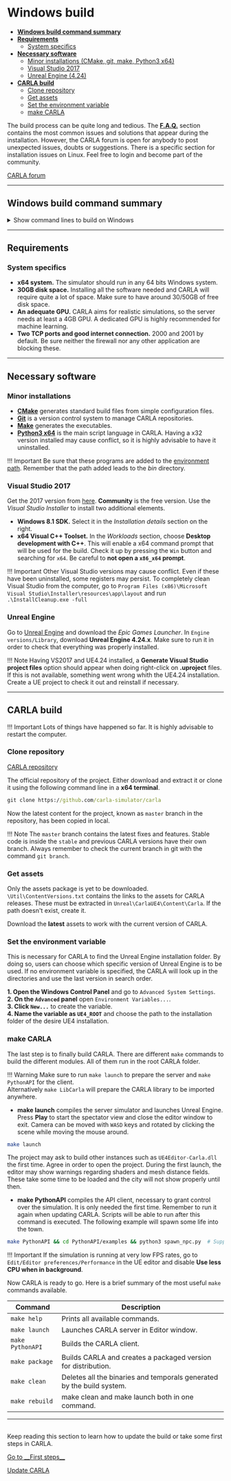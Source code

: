 # Windows build

*   [__Windows build command summary__](#windows-build-command-summary)  
*   [__Requirements__](#requirements)  
	*   [System specifics](#system-specifics)  
*   [__Necessary software__](#necessary-software)  
	*   [Minor installations (CMake, git, make, Python3 x64)](#minor-installations)  
	*   [Visual Studio 2017](#visual-studio-2017)  
	*   [Unreal Engine (4.24)](#unreal-engine)  
*   [__CARLA build__](#carla-build)  
	*   [Clone repository](#clone-repository)  
	*   [Get assets](#get-assets)  
	*   [Set the environment variable](#set-the-environment-variable)  
	*   [make CARLA](#make-carla)  

The build process can be quite long and tedious. The **[F.A.Q.](build_faq.md)** section contains the most common issues and solutions that appear during the installation. However, the CARLA forum is open for anybody to post unexpected issues, doubts or suggestions. There is a specific section for installation issues on Linux. Feel free to login and become part of the community. 

<div class="build-buttons">
<p>
<a href="https://forum.carla.org/" target="_blank" class="btn btn-neutral" title="Go to the CARLA forum">
CARLA forum</a>
</p>
</div>

---
## Windows build command summary 

<details>
<summary> Show command lines to build on Windows</summary>

!!! Important
    To execute the ```make``` commands below, you **must** use the Visual Studio 2017 native console x64 **with** administrator rights, otherwise you may be getting permission errors.
	
```sh
# Make sure to meet the minimum requirements.

# Necessary software: 
#   CMake
#   Git
#   Make
#   Python3 x64
#   Unreal Engine 4.24
#   Visual Studio 2017 with Windows 8.1 SDK and x64 Visual C++ Toolset.

# Set environment variables for the software

# Clone the CARLA repository
git clone https://github.com/carla-simulator/carla

# make the CARLA server and the CARLA client
make launch
make PythonAPI

# Press play in the Editor to initialize the server, and run an example script to test CARLA. 
cd PythonAPI/Examples && python3 spawn_npc.py # Support for Python2 was provided until 0.9.10 (not included)
```
</details>

---
## Requirements

### System specifics

* __x64 system.__ The simulator should run in any 64 bits Windows system.  
* __30GB disk space.__ Installing all the software needed and CARLA will require quite a lot of space. Make sure to have around 30/50GB of free disk space.  
* __An adequate GPU.__ CARLA aims for realistic simulations, so the server needs at least a 4GB GPU. A dedicated GPU is highly recommended for machine learning. 
* __Two TCP ports and good internet connection.__ 2000 and 2001 by default. Be sure neither the firewall nor any other application are blocking these. 

---
## Necessary software
### Minor installations

* [__CMake__](https://cmake.org/download/) generates standard build files from simple configuration files.  
* [__Git__](https://git-scm.com/downloads) is a version control system to manage CARLA repositories.  
* [__Make__](http://gnuwin32.sourceforge.net/packages/make.htm) generates the executables.  
* [__Python3 x64__](https://www.python.org/downloads/) is the main script language in CARLA. Having a x32 version installed may cause conflict, so it is highly advisable to have it uninstalled.  

!!! Important
    Be sure that these programs are added to the [environment path](https://www.java.com/en/download/help/path.xml). Remember that the path added leads to the _bin_ directory.  


### Visual Studio 2017

Get the 2017 version from [here](https://developerinsider.co/download-visual-studio-2017-web-installer-iso-community-professional-enterprise/). __Community__ is the free version. Use the _Visual Studio Installer_ to install two additional elements. 

* __Windows 8.1 SDK.__ Select it in the _Installation details_ section on the right.  
* __x64 Visual C++ Toolset.__ In the _Workloads_ section, choose __Desktop development with C++__. This will enable a x64 command prompt that will be used for the build. Check it up by pressing the `Win` button and searching for `x64`. Be careful to __not open a `x86_x64` prompt__.  

!!! Important
    Other Visual Studio versions may cause conflict. Even if these have been uninstalled, some registers may persist. To completely clean Visual Studio from the computer, go to `Program Files (x86)\Microsoft Visual Studio\Installer\resources\app\layout` and run `.\InstallCleanup.exe -full`  

### Unreal Engine

Go to [Unreal Engine](https://www.unrealengine.com/download) and download the _Epic Games Launcher_. In `Engine versions/Library`, download __Unreal Engine 4.24.x__. Make sure to run it in order to check that everything was properly installed.  

!!! Note 
    Having VS2017 and UE4.24 installed, a __Generate Visual Studio project files__ option should appear when doing right-click on __.uproject__ files. If this is not available, something went wrong whith the UE4.24 installation. Create a UE project to check it out and reinstall if necessary. 

---
## CARLA build

!!! Important
    Lots of things have happened so far. It is highly advisable to restart the computer.  

### Clone repository

<div class="build-buttons">
<p>
<a href="https://github.com/carla-simulator/carla" target="_blank" class="btn btn-neutral" title="Go to the CARLA repository">
<span class="icon icon-github"></span> CARLA repository</a>
</p>
</div>

The official repository of the project. Either download and extract it or clone it using the following command line in a **x64 terminal**.

```cmd
git clone https://github.com/carla-simulator/carla
```

Now the latest content for the project, known as `master` branch in the repository, has been copied in local. 

!!! Note
    The `master` branch contains the latest fixes and features. Stable code is inside the `stable` and previous CARLA versions have their own branch. Always remember to check the current branch in git with the command `git branch`. 

### Get assets

Only the assets package is yet to be downloaded. `\Util\ContentVersions.txt` contains the links to the assets for CARLA releases. These must be extracted in `Unreal\CarlaUE4\Content\Carla`. If the path doesn't exist, create it.  

Download the __latest__ assets to work with the current version of CARLA.

### Set the environment variable

This is necessary for CARLA to find the Unreal Engine installation folder. By doing so, users can choose which specific version of Unreal Engine is to be used. If no environment variable is specified, the CARLA will look up in the directories and use the last version in search order.  

__1.   Open the Windows Control Panel__ and go to `Advanced System Settings`.  
__2.   On the `Advanced` panel__ open `Environment Variables...`.  
__3.   Click `New...`__ to create the variable.  
__4.   Name the variable as `UE4_ROOT`__ and choose the path to the installation folder of the desire UE4 installation.  

### make CARLA

The last step is to finally build CARLA. There are different `make` commands to build the different modules. All of them run in the root CARLA folder.  

!!! Warning
    Make sure to run `make launch` to prepare the server and `make PythonAPI` for the client.  
    Alternatively `make LibCarla` will prepare the CARLA library to be imported anywhere. 

* __make launch__ compiles the server simulator and launches Unreal Engine. Press **Play** to start the spectator view and close the editor window to exit. Camera can be moved with `WASD` keys and rotated by clicking the scene while moving the mouse around.  
```sh
make launch
```  
The project may ask to build other instances such as `UE4Editor-Carla.dll` the first time. Agree in order to open the project. During the first launch, the editor may show warnings regarding shaders and mesh distance fields. These take some time to be loaded and the city will not show properly until then.  

* __make PythonAPI__ compiles the API client, necessary to grant control over the simulation. It is only needed the first time. Remember to run it again when updating CARLA. Scripts will be able to run after this command is executed. The following example will spawn some life into the town.  

```sh
make PythonAPI && cd PythonAPI/examples && python3 spawn_npc.py  # Support for Python2 was provided until 0.9.10 (not included)
``` 
!!! Important
    If the simulation is running at very low FPS rates, go to `Edit/Editor preferences/Performance` in the UE editor and disable __Use less CPU when in background__. 

Now CARLA is ready to go. Here is a brief summary of the most useful `make` commands available.  

<table class ="defTable">
<thead>
<th>Command</th>
<th>Description</th>
</thead>
<tbody>
<td>
<code>make help</code> </td>
<td>Prints all available commands.</td>
</tr>
<tr>
<td><code>make launch</code></td>
<td>Launches CARLA server in Editor window.</td>
</tr>
<tr>
<td><code>make PythonAPI</code></td>
<td>Builds the CARLA client.</td>
</tr>
<tr>
<td><code>make package</code></td>
<td>Builds CARLA and creates a packaged version for distribution.</td>
</tr>
<tr>
<td><code>make clean</code></td>
<td>Deletes all the binaries and temporals generated by the build system.</td>
</tr>
<tr>
<td><code>make rebuild</code></td>
<td>make clean and make launch both in one command.</td>
</tbody>
</table>

---
<br>
Keep reading this section to learn how to update the build or take some first steps in CARLA. 
<div class="build-buttons">
<p>
<a href="../core_concepts" target="_blank" class="btn btn-neutral" title="Learn about CARLA core concepts">
Go to __First steps__</a>
</p>

<p>
<a href="../build_update" target="_blank" class="btn btn-neutral" title="Learn how to update the build">
Update CARLA</a>
</p>
</div>




